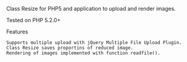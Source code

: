 Class Resize for PHP5 and application to upload and render images.

Tested on PHP 5.2.0+

Features

    Supports multiple upload with jQuery Multiple File Upload Plugin.
    Class Resize saves proportins of reduced image.
    Rendering of images implemented with function readfile().
    
